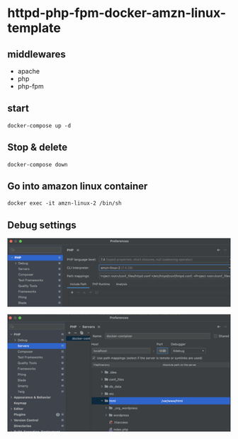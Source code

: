 # httpd-php-fpm-docker-amzn-linux-template

## middlewares

- apache
- php
- php-fpm

## start

```
docker-compose up -d
```

## Stop & delete

```
docker-compose down
```

## Go into amazon linux container

```
docker exec -it amzn-linux-2 /bin/sh
```

## Debug settings


![phpstorm_setting1](./images/phpstorm_setting1.png)

![phpstorm_setting2](./images/phpstorm_setting2.png)